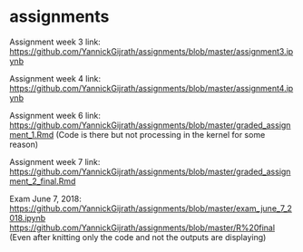 # assignments
Assignment week 3 link: https://github.com/YannickGijrath/assignments/blob/master/assignment3.ipynb

Assignment week 4 link: https://github.com/YannickGijrath/assignments/blob/master/assignment4.ipynb

Assignment week 6 link: https://github.com/YannickGijrath/assignments/blob/master/graded_assignment_1.Rmd
(Code is there but not processing in the kernel for some reason)

Assignment week 7 link: https://github.com/YannickGijrath/assignments/blob/master/graded_assignment_2_final.Rmd

Exam June 7, 2018: https://github.com/YannickGijrath/assignments/blob/master/exam_june_7_2018.ipynb
https://github.com/YannickGijrath/assignments/blob/master/R%20final (Even after knitting only the code and not the outputs are displaying)
